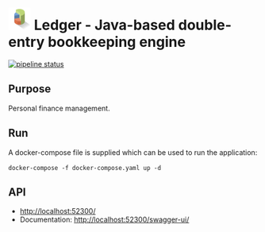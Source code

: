 <h1> <img src="meta/project-icon.png" alt="logo" width="45" height="45"> Ledger - Java-based double-entry bookkeeping engine</h1>

[![pipeline status](https://gitlab.com/rollenwiese/ledger/badges/master/pipeline.svg)](https://gitlab.com/rollenwiese/ledger/commits/master)

## Purpose
Personal finance management.

## Run
A docker-compose file is supplied which can be used to run the application:
```shell
docker-compose -f docker-compose.yaml up -d
```
## API

* [http://localhost:52300/](http://localhost:52300/api/)
* Documentation: [http://localhost:52300/swagger-ui/](http://localhost:52300/swagger-ui/)
